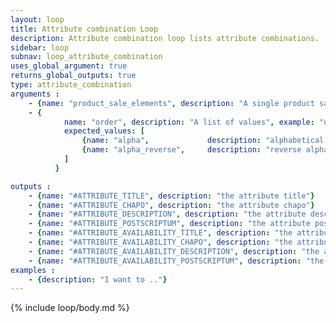 ```yaml
---
layout: loop
title: Attribute combination Loop
description: Attribute combination loop lists attribute combinations.
sidebar: loop
subnav: loop_attribute_combination
uses_global_argument: true
returns_global_outputs: true
type: attribute_combination
arguments :
    - {name: "product_sale_elements", description: "A single product sale elements id.", example: "product=\"2\"", mandatory: "true"}
    - {
            name: "order", description: "A list of values", example: "order=\"alpha_reverse\"", default: "manual",
            expected_values: [
                {name: "alpha",             description: "alphabetical order on attribute title"},
                {name: "alpha_reverse",     description: "reverse alphabetical order on attribute title"}
            ]
          }

outputs :
    - {name: "#ATTRIBUTE_TITLE", description: "the attribute title"}
    - {name: "#ATTRIBUTE_CHAPO", description: "the attribute chapo"}
    - {name: "#ATTRIBUTE_DESCRIPTION", description: "the attribute description"}
    - {name: "#ATTRIBUTE_POSTSCRIPTUM", description: "the attribute postscriptum"}
    - {name: "#ATTRIBUTE_AVAILABILITY_TITLE", description: "the attribute availability title"}
    - {name: "#ATTRIBUTE_AVAILABILITY_CHAPO", description: "the attribute availability chapo"}
    - {name: "#ATTRIBUTE_AVAILABILITY_DESCRIPTION", description: "the attribute availability description"}
    - {name: "#ATTRIBUTE_AVAILABILITY_POSTSCRIPTUM", description: "the attribute availability postscriptum"}
examples :
    - {description: "I want to .."}
---
```


{% include loop/body.md %}